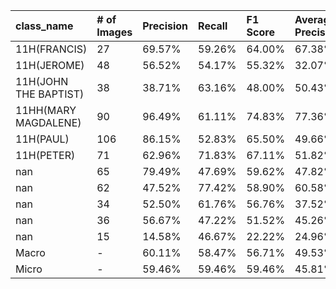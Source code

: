 | class_name            | # of Images   | Precision   | Recall   | F1 Score   | Average Precision   |
|:----------------------|:--------------|:------------|:---------|:-----------|:--------------------|
| 11H(FRANCIS)          | 27            | 69.57%      | 59.26%   | 64.00%     | 67.38%              |
| 11H(JEROME)           | 48            | 56.52%      | 54.17%   | 55.32%     | 32.07%              |
| 11H(JOHN THE BAPTIST) | 38            | 38.71%      | 63.16%   | 48.00%     | 50.43%              |
| 11HH(MARY MAGDALENE)  | 90            | 96.49%      | 61.11%   | 74.83%     | 77.36%              |
| 11H(PAUL)             | 106           | 86.15%      | 52.83%   | 65.50%     | 49.66%              |
| 11H(PETER)            | 71            | 62.96%      | 71.83%   | 67.11%     | 51.82%              |
| nan                   | 65            | 79.49%      | 47.69%   | 59.62%     | 47.82%              |
| nan                   | 62            | 47.52%      | 77.42%   | 58.90%     | 60.58%              |
| nan                   | 34            | 52.50%      | 61.76%   | 56.76%     | 37.52%              |
| nan                   | 36            | 56.67%      | 47.22%   | 51.52%     | 45.26%              |
| nan                   | 15            | 14.58%      | 46.67%   | 22.22%     | 24.96%              |
| Macro                 | -             | 60.11%      | 58.47%   | 56.71%     | 49.53%              |
| Micro                 | -             | 59.46%      | 59.46%   | 59.46%     | 45.81%              |